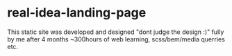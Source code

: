 # real-idea-landing-page
This static site was developed and designed "dont judge the design :)" fully by me after 4 months ~300hours of web learning, scss/bem/media querries etc.
